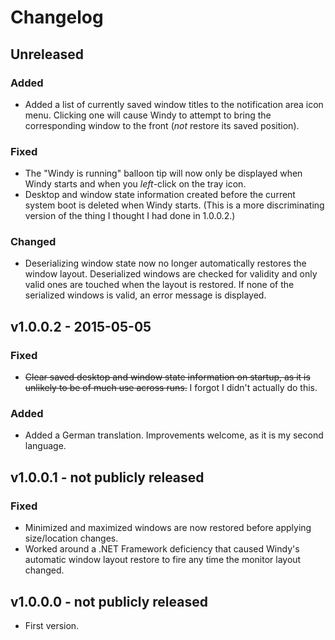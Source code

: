 # Changelog

## Unreleased
### Added
* Added a list of currently saved window titles to the notification area icon menu.  Clicking one will cause Windy to
attempt to bring the corresponding window to the front (*not* restore its saved position).

### Fixed
* The "Windy is running" balloon tip will now only be displayed when Windy starts and when you *left*-click on the
tray icon.
* Desktop and window state information created before the current system boot is deleted when Windy starts.  (This is
a more discriminating version of the thing I thought I had done in 1.0.0.2.)

### Changed
* Deserializing window state now no longer automatically restores the window layout.  Deserialized windows are checked
for validity and only valid ones are touched when the layout is restored.  If none of the serialized windows is valid,
an error message is displayed.

## v1.0.0.2 - 2015-05-05
### Fixed
* <del>Clear saved desktop and window state information on startup, as it is unlikely to be of much use across runs.</del>
I forgot I didn't actually do this.

### Added
* Added a German translation. Improvements welcome, as it is my second language.

## v1.0.0.1 - not publicly released
### Fixed
* Minimized and maximized windows are now restored before applying size/location changes.
* Worked around a .NET Framework deficiency that caused Windy's automatic window layout restore to fire any time
the monitor layout changed. 

## v1.0.0.0 - not publicly released
* First version.